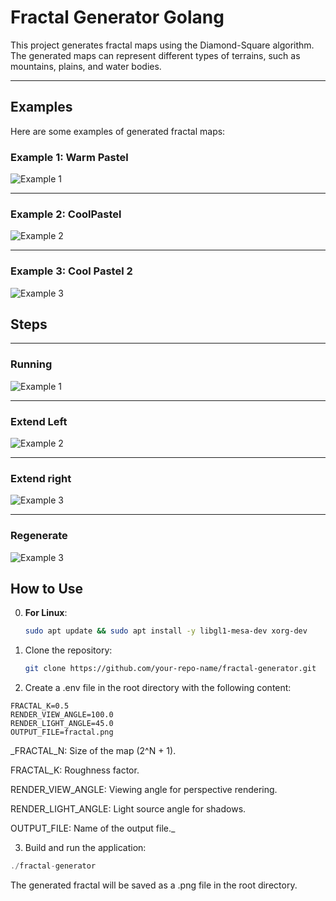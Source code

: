# Fractal Generator Golang

This project generates fractal maps using the Diamond-Square algorithm. The generated maps can represent different types of terrains, such as mountains, plains, and water bodies.

---

## Examples

Here are some examples of generated fractal maps:

### Example 1: Warm Pastel
![Example 1](examples/warm_pastel.png)

---

### Example 2: CoolPastel
![Example 2](examples/cool_pastel1.png)

---

### Example 3: Cool Pastel 2
![Example 3](examples/cool_pastel2.png)

## Steps
---
### Running
![Example 1](examples/app_1.png)

---

### Extend Left
![Example 2](examples/app_2.png)

---

### Extend right
![Example 3](examples/app_3.png)

---

### Regenerate
![Example 3](examples/app_4.png)


## How to Use
0. **For Linux**:
    ```bash
    sudo apt update && sudo apt install -y libgl1-mesa-dev xorg-dev
    ```

1. Clone the repository:
   ```bash
   git clone https://github.com/your-repo-name/fractal-generator.git
2. Create a .env file in the root directory with the following content:

```FRACTAL_N=8
FRACTAL_K=0.5
RENDER_VIEW_ANGLE=100.0
RENDER_LIGHT_ANGLE=45.0
OUTPUT_FILE=fractal.png
```

_FRACTAL_N: Size of the map (2^N + 1).

FRACTAL_K: Roughness factor.

RENDER_VIEW_ANGLE: Viewing angle for perspective rendering.

RENDER_LIGHT_ANGLE: Light source angle for shadows.

OUTPUT_FILE: Name of the output file._

3. Build and run the application:

```go build
./fractal-generator
```

The generated fractal will be saved as a .png file in the root directory.
